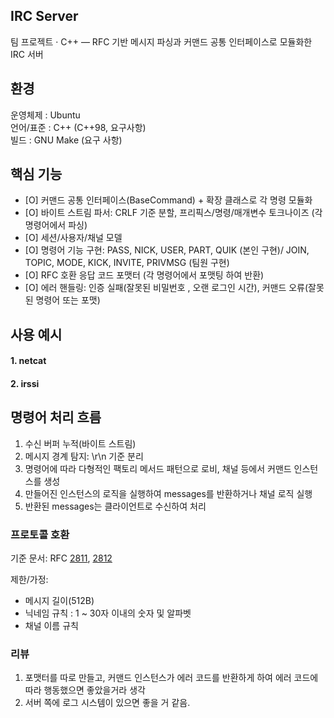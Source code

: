

## IRC Server

팀 프로젝트 · C++ — RFC 기반 메시지 파싱과 커맨드 공통 인터페이스로 모듈화한 IRC 서버  

## 환경

운영체제 : Ubuntu  
언어/표준 : C++ (C++98, 요구사항)  
빌드 : GNU Make (요구 사항)  

## 핵심 기능   
- [O] 커맨드 공통 인터페이스(BaseCommand) + 확장 클래스로 각 명령 모듈화    
- [O] 바이트 스트림 파서: CRLF 기준 분할, 프리픽스/명령/매개변수 토크나이즈  (각 명령어에서 파싱)  
- [O] 세션/사용자/채널 모델    
- [O] 명령어 기능 구현: PASS, NICK, USER, PART, QUIK (본인 구현)/ JOIN, TOPIC, MODE, KICK, INVITE, PRIVMSG (팀원 구현)  
- [O] RFC 호환 응답 코드 포맷터 (각 명령어에서 포맷팅 하여 반환)  
- [O] 에러 핸들링: 인증 실패(잘못된 비밀번호 , 오랜 로그인 시간), 커맨드 오류(잘못된 명령어 또는 포맷)  

## 사용 예시

#### 1. netcat


#### 2. irssi



## 명령어 처리 흐름
1. 수신 버퍼 누적(바이트 스트림)  
2. 메시지 경계 탐지: \r\n 기준 분리   
3. 명령어에 따라 다형적인 팩토리 메서드 패턴으로 로비, 채널 등에서 커맨드 인스턴스를 생성  
4. 만들어진 인스턴스의 로직을 실행하여 messages를 반환하거나 채널 로직 실행  
5. 반환된 messages는 클라이언트로 수신하여 처리  

### 프로토콜 호환

기준 문서: RFC [2811](https://datatracker.ietf.org/doc/html/rfc2811), [2812](https://datatracker.ietf.org/doc/html/rfc2812)  
  
제한/가정:   
- 메시지 길이(512B)  
- 닉네임 규칙 : 1 ~ 30자 이내의 숫자 및 알파벳  
- 채널 이름 규칙   

### 리뷰  
1. 포맷터를 따로 만들고, 커맨드 인스턴스가 에러 코드를 반환하게 하여 에러 코드에 따라 행동했으면 좋았을거라 생각  
2. 서버 쪽에 로그 시스템이 있으면 좋을 거 같음.  
